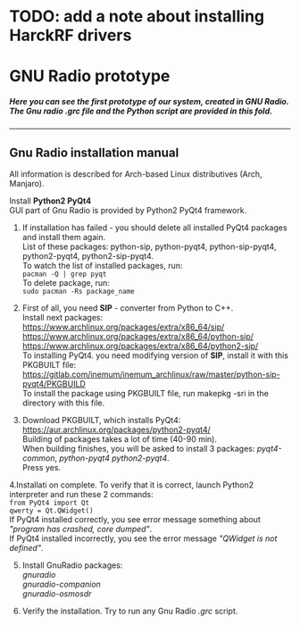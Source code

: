 # TODO: add a note about installing HarckRF drivers

# GNU Radio prototype
##### Here you can see the first prototype of our system, created in **GNU Radio**. The Gnu radio _.grc_ file and the _Python_ script are provided in this fold.

***

## Gnu Radio installation manual
All information is described for Arch-based Linux distributives (Arch, Manjaro).  

 Install **Python2 PyQt4**  
GUI part of Gnu Radio is provided by Python2 PyQt4 framework.  
1.  If installation has failed - you should delete all installed PyQt4 packages and install them again.  
List of these packages: python-sip, python-pyqt4, python-sip-pyqt4, python2-pyqt4, python2-sip-pyqt4.  
To watch the list of installed packages, run:    
`pacman -Q | grep pyqt`   
To delete package, run:   
`sudo pacman -Rs package_name`   

2. First of all, you need __SIP__ - converter from Python to C++.   
Install next packages:   
https://www.archlinux.org/packages/extra/x86_64/sip/   
https://www.archlinux.org/packages/extra/x86_64/python-sip/   
https://www.archlinux.org/packages/extra/x86_64/python2-sip/   
To installing PyQt4. you need modifying version of __SIP__, install it with this PKGBUILT file:   
https://gitlab.com/inemum/inemum_archlinux/raw/master/python-sip-pyqt4/PKGBUILD   
To install the package using PKGBUILT file, run makepkg -sri in the directory with this file.   
   
3. Download PKGBUILT, which installs PyQt4:   
https://aur.archlinux.org/packages/python2-pyqt4/   
Building of packages takes a lot of time (40-90 min).   
When building finishes, you will be asked to install 3 packages: _pyqt4-common_, _python-pyqt4_ _python2-pyqt4_.   
Press yes.   

4.Installati on complete. To verify that it is correct, launch Python2 interpreter and run these 2 commands:   
`from PyQt4 import Qt`   
`qwerty = Qt.QWidget()`   
If PyQt4 installed correctly, you see error message something about _"program has crashed, core dumped"_.   
If PyQt4 installed incorrectly, you see the error message _"QWidget is not defined"_.   

5. Install GnuRadio packages:   
_gnuradio_  
_gnuradio-companion_  
_gnuradio-osmosdr_   

6. Verify the installation. Try to run any Gnu Radio _.grc_ script.  
